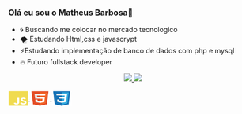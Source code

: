 ### Olá eu sou o Matheus Barbosa👋

 - 🌀 Buscando me colocar no mercado tecnologico 
 - 🌪 Estudando Html,css e javascrypt
 - ⚡Estudando implementação de banco de dados com php e mysql
 - 🔥 Futuro fullstack developer
 
<div align="center">
  <a href="https://github.com/Mbarbosa15">
  <img height="180em" src="https://github-readme-stats.vercel.app/api?username=Mbarbosa15&show_icons=true&theme=onedark&include_all_commits=true&count_private=true"/>
  <img height="180em" src="https://github-readme-stats.vercel.app/api/top-langs/?username=Mbarbosa15&layout=compact&langs_count=7&theme=onedark"/>
</div>
<div style="display: inline_block"><br>
  <img align="center" alt="Rafa-Js" height="30" width="40" src="https://raw.githubusercontent.com/devicons/devicon/master/icons/javascript/javascript-plain.svg">
  <img align="center" alt="Rafa-HTML" height="30" width="40" src="https://raw.githubusercontent.com/devicons/devicon/master/icons/html5/html5-original.svg">
  <img align="center" alt="Rafa-CSS" height="30" width="40" src="https://raw.githubusercontent.com/devicons/devicon/master/icons/css3/css3-original.svg">
</div>
